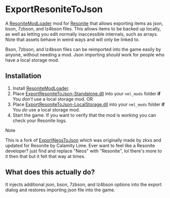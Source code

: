 
# ExportResoniteToJson

A [ResoniteModLoader](https://github.com/resonite-modding-group/ResoniteModLoader) mod for [Resonite](https://resonite.com/) that allows exporting items as json, bson, 7zbson, and lz4bson files. This allows items to be backed up locally, as well as letting you edit normally inaccessible internals, such as arrays. Note that assets behave in weird ways and will only be linked to. 

Bson, 7zbson, and lz4bson files can be reimported into the game easily by anyone, without needing a mod. Json importing *should* work for people who have a local storage mod. 

## Installation
1. Install [ResoniteModLoader](https://github.com/resonite-modding-group/ResoniteModLoader).
2. Place [ExportResoniteToJson-Standalone.dll](https://github.com/zkxs/ExportNeosToJson/releases/latest/download/ExportNeosToJson.dll) into your `nml_mods` folder **if** You *don't* use a local storage mod.
OR
2. Place [ExportResoniteToJson-LocalStorage.dll](https://github.com/zkxs/ExportNeosToJson/releases/latest/download/ExportNeosToJson.dll) into your `nml_mods` folder **if** You *do* use a local storage mod.
4. Start the game. If you want to verify that the mod is working you can check your Resonite logs.

> [!Note]
> This is a fork of [ExportNeosToJson](https://github.com/zkxs/ExportNeosToJson) which was originally made by zkxs and updated for Resonite by Calamity Lime. Ever want to feel like a Resonite developer? just find and replace "Neos" with "Resonite", lol there's more to it then that but it felt that way at times.


## What does this actually do?
It injects additional json, bson, 7zbson, and lz4bson options into the export dialog and restores importing json file into the game.